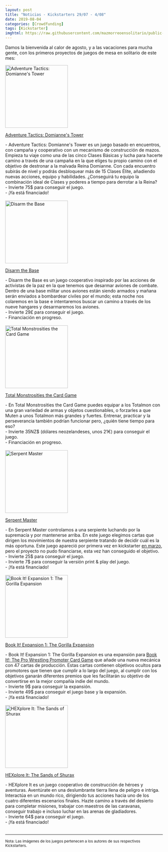 ```yaml
---
layout: post
title: "Noticias - Kickstarters 29/07 - 4/08"
date: 2019-08-04
categories: [Crowdfunding]
tags: [Kickstarter]
imghtml: https://raw.githubusercontent.com/mazmorreoensolitario/public-images/master/crowdfunding/crowdfunding-19-0729-0804.jpg
---
```


Damos la bienvenida al calor de agosto, y a las vacaciones para mucha gente, 
con los primeros proyectos de juegos de mesa en solitario de este mes:

<div class="row">
    <div class="col-md-3">
        <img width="200" height="200"
            src="https://ksr-ugc.imgix.net/assets/025/863/068/42bd6fdd98ec8aa28decd1398cc3958b_original.png?ixlib=rb-2.1.0&w=680&fit=max&v=1563557297&auto=format&gif-q=50&lossless=true&s=4ef8dbef08ff6b1d178b54f5cacdb8d1"
            class="img-thumbnail" alt="Adventure Tactics: Domianne's Tower">
    </div>
    <div class="col-md-9">
        <p>
            <a target="_blank" 
                href="https://www.kickstarter.com/projects/letimangames/adventure-tactics-a-co-op-tactics-campaign-for-1-5-players?ref=mazmorreoensolitario">
            Adventure Tactics: Domianne's Tower
            </a>
        </p>
           - Adventure Tactics: Domianne's Tower es un juego basado en
           encuentros, con campaña y cooperativo con un mecanismo de
           construcción de mazos. Empieza tu viaje como una de las cinco Clases
           Básicas y lucha para hacerte camino a través de una campaña en la
           que eliges tu propio camino con el objetivo de destronar a la
           malvada Reina Domianne. Con cada encuentro subirás de nivel y podrás
           desbloquear más de 15 Clases Élite, añadiendo nuevas acciones,
           equipo y habilidades. ¿Conseguirá tu equipo la combinación ideal de
           Clases y poderes a tiempo para derrotar a la Reina?
           <br>
           - Invierte 75$ para conseguir el juego.
           <br>
           - ¡Ya está financiado!
    </div>
</div>
<br>

<div class="row">
    <div class="col-md-3">
        <img width="200" height="200"
            src="https://ksr-ugc.imgix.net/assets/025/773/913/8fddaf978d578c75dd3879760dbe2f6c_original.png?ixlib=rb-2.1.0&w=680&fit=max&v=1562851269&auto=format&gif-q=50&lossless=true&s=f4a2b7b02991aca3caf141691a5571fd"
            class="img-thumbnail" alt="Disarm the Base">
    </div>
    <div class="col-md-9">
        <p>
            <a target="_blank" 
                href="https://www.kickstarter.com/projects/dissentgames/disarm-the-base?ref=mazmorreoensolitario">
            Disarm the Base
            </a>
        </p>
           - Disarm the Base es un juego cooperativo inspirado por las acciones
           de activistas de la paz en la que tenemos que desarmar aviones de
           combate. Dentro de una base militar unos aviones están siendo
           armados y mañana serán enviados a bombardear civiles por el mundo;
           esta noche nos colaremos en la base e intentaremos buscar un camino
           a través de los nueve hangares y desarmaremos los aviones.
           <br>
           - Invierte 29£ para conseguir el juego.
           <br>
           - Financiación en progreso.
    </div>
</div>
<br>

<div class="row">
    <div class="col-md-3">
        <img width="200" height="200"
            src="https://ksr-ugc.imgix.net/assets/026/015/636/12b0503b9e33343c3ef8086b5d558740_original.jpg?ixlib=rb-2.1.0&w=680&fit=max&v=1564788782&auto=format&gif-q=50&q=92&s=a0e328501a9339909169b4370f4d2f16"
            class="img-thumbnail" alt="Total Monstrosities the Card Game">
    </div>
    <div class="col-md-9">
        <p>
            <a target="_blank" 
                href="https://www.kickstarter.com/projects/toastertank/total-monstrosities-the-card-game?ref=mazmorreoensolitario">
            Total Monstrosities the Card Game
            </a>
        </p>
            - En Total Monstrosities the Card Game puedes equipar a los
           Totalmon con una gran variedad de armas y objetos cuestionables, o
           forzarles a que Muten a unos Totalmon más grandes y
           fuertes. Entrenar, practicar y la perseverancia también podrían
           funcionar pero, ¿quién tiene tiempo para eso?
           <br>
           - Invierte 35NZ$ (dólares neozelandeses, unos 21€) para conseguir el
           juego. 
           <br>
           - Financiación en progreso.
    </div>
</div>
<br>

<div class="row">
    <div class="col-md-3">
        <img width="200" height="200"
            src="https://ksr-ugc.imgix.net/assets/025/938/670/eba52e5546843de7bbbb151ac4c9acc1_original.jpg?ixlib=rb-2.1.0&w=680&fit=max&v=1564180750&auto=format&gif-q=50&q=92&s=f0d9b3ab5df2164bc536de3c757386b2"
            class="img-thumbnail" alt="Serpent Master">
    </div>
    <div class="col-md-9">
        <p>
            <a target="_blank" 
                href="https://www.kickstarter.com/projects/toreshgames/serpent-master-the-game?ref=mazmorreoensolitario">
            Serpent Master
            </a>
        </p>
            - En Serpent Master controlamos a una serpiente luchando por la
           supremacía y por mantenerse arriba. En este juego elegimos cartas
           que dirigen los movimientos de nuestra serpiente tratando de decidir
           cuál es la más oportuna.
           Este juego apareció por primera vez en kickstarter <a
           href="{{site.baseurl}}/03/03/crowdfunding-0225-0303/">en marzo</a>,
           pero el proyecto no pudo financiarse, esta vez han conseguido el
           objetivo.
           <br>
           - Invierte 25$ para conseguir el juego. 
           <br>
           - Invierte 7$ para conseguir la versión print & play del juego.
           <br>
           - ¡Ya está financiado!
    </div>
</div>
<br>

<div class="row">
    <div class="col-md-3">
        <img width="200" height="200"
            src="https://ksr-ugc.imgix.net/assets/025/913/479/5257dcb7266457aa15ae72012377bd60_original.png?ixlib=rb-2.1.0&w=680&fit=max&v=1563993895&auto=format&gif-q=50&lossless=true&s=3e2a750439fbce334553ab2aed84cc8f"
            class="img-thumbnail" alt="Book It! Expansion 1: The Gorilla Expansion">
    </div>
    <div class="col-md-9">
        <p>
            <a target="_blank" 
                href="https://www.kickstarter.com/projects/paullaporte/book-it-expansion-1-the-gorilla-expansion?ref=mazmorreoensolitario">
            Book It! Expansion 1: The Gorilla Expansion
            </a>
        </p>
            - Book It! Expansion 1: The Gorilla Expansion es una expansión para
           <a
           href="https://boardgamegeek.com/boardgame/243971/book-it-pro-wrestling-promoter-card-game">Book
           It!: The Pro Wrestling Promoter Card Game</a> que añade una nueva
           mecánica con 47 cartas de 
           producción. Estas cartas contienen objetivos ocultos para promotores
           que tienen que cumplir a lo largo del juego, al cumplir con los
           objetivos ganarán diferentes premios que les facilitarán su objetivo
           de convertirse en la mejor compañía indie del mundo.
           <br>
           - Invierte 9$ para conseguir la expansión.
           <br>
           - Invierte 49$ para conseguir el juego base y la expansión.
           <br>
           - ¡Ya está financiado!
    </div>
</div>
<br>

<div class="row">
    <div class="col-md-3">
        <img width="200" height="200"
            src="https://ksr-ugc.imgix.net/assets/025/928/557/b3b6e6461e2a2db7772973801aba913a_original.jpg?ixlib=rb-2.1.0&w=680&fit=max&v=1564098484&auto=format&gif-q=50&q=92&s=a835ec13429f757704b7c6bf30651223"
            class="img-thumbnail" alt="HEXplore It: The Sands of Shurax">
    </div>
    <div class="col-md-9">
        <p>
            <a target="_blank" 
                href="https://www.kickstarter.com/projects/hexploreit/hexplore-it-the-sands-of-shurax?ref=mazmorreoensolitario">
            HEXplore It: The Sands of Shurax
            </a>
        </p>
            - HEXplore It es un juego cooperativo de construcción de héroes y
           aventuras. Aventúrate en una deslumbrante tierra llena de peligro e
           intriga. Interactúa en un mundo rico, dirigiendo tus acciones hacia
           uno de los cuatro diferentes escenarios finales. Hazte camino a
           través del desierto para completar misiones, trabajar con maestros
           de las caravanas, conseguir trabajo e incluso luchar en las arenas
           de gladiadores. 
           <br>
           - Invierte 64$ para conseguir el juego.
           <br>
           - ¡Ya está financiado!
    </div>
</div>
<br>


<hr>

<small>Nota: Las imágenes de los juegos pertenecen a los autores de sus
respectivos Kickstarters.</small>
